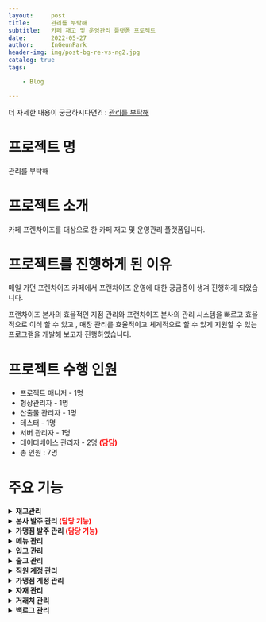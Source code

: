 ```yaml
---
layout:     post
title:      관리를 부탁해
subtitle:   카페 재고 및 운영관리 플랫폼 프로젝트
date:       2022-05-27
author:     InGeunPark
header-img: img/post-bg-re-vs-ng2.jpg
catalog: true
tags:

    - Blog

---
```


더 자세한 내용이 궁금하시다면?! : [관리를 부탁해](https://www.notion.so/c5422121f77a4cbaa35678d491d4f046)

# 프로젝트 명

관리를 부탁해



# 프로젝트 소개

카페 프렌차이즈를 대상으로 한 카페 재고 및 운영관리 플랫폼입니다.



# 프로젝트를 진행하게 된 이유

매일 가던 프렌차이즈 카페에서 프랜차이즈 운영에 대한 궁금증이 생겨 진행하게 되었습니다.

 프랜차이즈 본사의 효율적인 지점 관리와 프랜차이즈 본사의 관리 시스템을 빠르고 효율적으로 이식 할 수 있고 , 매장 관리를 효율적이고 체계적으로 할 수 있게 지원할 수 있는 프로그램을 개발해 보고자 진행하였습니다.



# 프로젝트 수행 인원

- 프로젝트 매니저 - 1명
- 형상관리자 - 1명
- 산출물 관리자 - 1명
- 테스터 - 1명
- 서버 관리자 - 1명
- 데이터베이스 관리자 -  2명 <font style="color:red; font-weight:bold">(담당)</font>
- 총 인원 : 7명



# 주요 기능

<details>
<summary style="font-weight:bold">재고관리</summary>
    <div markdown="1">
        물품을 등록, 수정, 삭제를 할 수 있습니다.
 	바코드를 생성해줌으로써 관리의 효율성을 증대시켰습니다.
        거래처를 입력하고 입,출고 관리를 할 수 있습니다.
        과거 히스토리 내역을 확인함으로써 합리적인 의사결정을 할 수 있습니다.
        재고 분석을 함으로써 합리적인 재고생산계획을 세울 수 있습니다.
    </div>
</details>


<details>
<summary style="font-weight:bold">본사 발주 관리<font style="color:red"> (담당 기능)</font></summary>
    <div markdown="1">
		&nbsp;&nbsp;&nbsp;&nbsp;&nbsp;&nbsp; - 본사 직원은 원하는 상품을 원하는 수량만큼 발주합니다. <br>
		&nbsp;&nbsp;&nbsp;&nbsp;&nbsp;&nbsp; - 검색을 통해 발주 가능한 상품을 조회할 수 있습니다. <br>
		&nbsp;&nbsp;&nbsp;&nbsp;&nbsp;&nbsp; - 같은 상품에 대해 본사와 계약한 거래처를 선택할 수 있습니다. <br>
		&nbsp;&nbsp;&nbsp;&nbsp;&nbsp;&nbsp; - 발주 신청 후 거래처와 합의 후 발주 처리 상태를 변경할 수 있습니다. <br>
    </div>
</details>


<details>
<summary style="font-weight:bold">가맹점 발주 관리<font style="color:red"> (담당 기능)</font></summary>
    <div markdown="1">
		&nbsp;&nbsp;&nbsp;&nbsp;&nbsp;&nbsp; - 가맹점 직원은 원하는 상품을 원하는 수량만큼 발주합니다. <br>
		&nbsp;&nbsp;&nbsp;&nbsp;&nbsp;&nbsp; - 발주 신청 가능 물품 목록을 조회할 수 있습니다. <br>
		&nbsp;&nbsp;&nbsp;&nbsp;&nbsp;&nbsp; - 각 물품에 대한 설명과 이미지를 조회할 수 있습니다. <br>
		&nbsp;&nbsp;&nbsp;&nbsp;&nbsp;&nbsp; - 본사 직원은 가맹점 발주에 대해 승인 처리 할 수 있습니다. <br>
		&nbsp;&nbsp;&nbsp;&nbsp;&nbsp;&nbsp; - 가맹점은 발주 받은 물품에 대해 문제가 존재할 경우 이슈를 제기할 수 있습니다. <br>
		&nbsp;&nbsp;&nbsp;&nbsp;&nbsp;&nbsp; - 본사 직원은 가맹점이 제기한 이슈에 대해 확인하고 교환 처리해 줄 수 있습니다. <br>
    </div>
</details>


<details>
<summary style="font-weight:bold">메뉴 관리</summary>
    <div markdown="1">
		&nbsp;&nbsp;&nbsp;&nbsp;&nbsp;&nbsp; - 본사는 메뉴를 등록, 수정, 삭제, 상세보기를 할 수 있고 가맹점은 메뉴를 상세보기 할 수 있습니다. <br>
		&nbsp;&nbsp;&nbsp;&nbsp;&nbsp;&nbsp; - 메뉴를 생성해줌으로써 메뉴의 원재료를 조회할 수 있습니다. <br>
		&nbsp;&nbsp;&nbsp;&nbsp;&nbsp;&nbsp; - 가맹점은 원재료를 조회함으로써 발주 목록을 구성할 수 있습니다. <br>
    </div>
</details>


<details>
<summary style="font-weight:bold">입고 관리</summary>
    <div markdown="1">
		&nbsp;&nbsp;&nbsp;&nbsp;&nbsp;&nbsp; - 입고 관리 내 본사의 발주 버튼을 클릭하면 본사 발주 내역을 조회합니다. <br>
		&nbsp;&nbsp;&nbsp;&nbsp;&nbsp;&nbsp; - 본사 발주 “승인 완료” 처리 된 정보를 조회하여 해당 물품을 입고 목록에 추가합니다. <br>
		&nbsp;&nbsp;&nbsp;&nbsp;&nbsp;&nbsp; - 입고 목록 등록된 물품을 “입고 완료” 처리 시 처리 날짜가 등록됩니다. <br>
		&nbsp;&nbsp;&nbsp;&nbsp;&nbsp;&nbsp; - “입고 완료” 시 재고 관리 내 재고 수량이 추가되어 반영됩니다. <br>
		&nbsp;&nbsp;&nbsp;&nbsp;&nbsp;&nbsp; - “입고 완료” 시 재고 변경 내역에 정보가 추가됩니다. <br>
		&nbsp;&nbsp;&nbsp;&nbsp;&nbsp;&nbsp; - 재고 관리에서 해당 물품의 재고를 조회할 수 있습니다. <br>
		&nbsp;&nbsp;&nbsp;&nbsp;&nbsp;&nbsp; - 재고 변동 내역에서 재고의 입,출고 내역을 조회할 수 있습니다. <br>
    </div>
</details>


<details>
<summary style="font-weight:bold">출고 관리</summary>
    <div markdown="1">
		&nbsp;&nbsp;&nbsp;&nbsp;&nbsp;&nbsp; - 출고할 발주 목록을 조회할 수 있습니다. <br>
		&nbsp;&nbsp;&nbsp;&nbsp;&nbsp;&nbsp; - 승인 완료된 발주 목록을 조회하여 출고 목록에 추가할 수 있습니다. <br>
		&nbsp;&nbsp;&nbsp;&nbsp;&nbsp;&nbsp; - 출고 목록에서 발주 상세 정보를 조회할 수 있습니다. <br>
		&nbsp;&nbsp;&nbsp;&nbsp;&nbsp;&nbsp; - 발주 상세 정보에서 발주할 물품의 정보들을 조회할 수 있습니다. <br>
		&nbsp;&nbsp;&nbsp;&nbsp;&nbsp;&nbsp; - 발주 상세 정보에서 해당 발주에 대한 출고 처리상태를 수정할 수 있습니다. <br>
		&nbsp;&nbsp;&nbsp;&nbsp;&nbsp;&nbsp; - 출고 내역을 조회할 수 있습니다. <br>
    </div>
</details>


<details>
<summary style="font-weight:bold">직원 계정 관리</summary>
    <div markdown="1">
		&nbsp;&nbsp;&nbsp;&nbsp;&nbsp;&nbsp; - 프로그램을 사용하는 본사 직원 계정의 통합적 관리를 할 수 있습니다. <br>
		&nbsp;&nbsp;&nbsp;&nbsp;&nbsp;&nbsp; - 본사 관리자는 본사 직원 계정 생성을 할 수 있습니다. <br>
		&nbsp;&nbsp;&nbsp;&nbsp;&nbsp;&nbsp; - 본사 관리자는 본사 직원 계정 목록을 조회 할 수 있습니다.  <br>
		&nbsp;&nbsp;&nbsp;&nbsp;&nbsp;&nbsp; - 본사 관리자는 본사 직원 계정 정보를 수정 할 수 있습니다. <br>
		&nbsp;&nbsp;&nbsp;&nbsp;&nbsp;&nbsp; - 본사 관리자는 본사 직원 계정을 삭제 할 수 있습니다. <br>
		&nbsp;&nbsp;&nbsp;&nbsp;&nbsp;&nbsp; - 본사 관리자는 삭제된 복사 직원 계정을 복구 할 수 있습니다. <br>
    </div>
</details>


<details>
<summary style="font-weight:bold">가맹점 계정 관리</summary>
    <div markdown="1">
		&nbsp;&nbsp;&nbsp;&nbsp;&nbsp;&nbsp; - 프로그램을 사용하는 가맹점 대표자(점주), 직원 계정의 통합적 관리를 할 수 있습니다. <br>
		&nbsp;&nbsp;&nbsp;&nbsp;&nbsp;&nbsp; - 본사 관리자와 본사 가맹 계약팀 직원은 가맹점 대표자,  직원 계정 생성을 할 수 있습니다. <br>
		&nbsp;&nbsp;&nbsp;&nbsp;&nbsp;&nbsp; - 본사 관리자와 본사 가맹 계약팀 직원은 가맹점 대표자,  직원 계정 목록을 조회 할 수 있습니다. <br>
		&nbsp;&nbsp;&nbsp;&nbsp;&nbsp;&nbsp; - 본사 관리자와 본사 가맹 계약팀 직원은  가맹점 대표자, 직원 계정 정보를 수정 할 수 있습니다. <br>
		&nbsp;&nbsp;&nbsp;&nbsp;&nbsp;&nbsp; - 본사 관리자는 가맹점 대표자, 직원 계정을 삭제 할 수 있습니다. <br>
		&nbsp;&nbsp;&nbsp;&nbsp;&nbsp;&nbsp; - 본사 관리자는 삭제된 가맹점 대표자, 직원 계정을 복구 할 수 있습니다. <br>
    </div>
</details>


<details>
<summary style="font-weight:bold">자재 관리</summary>
    <div markdown="1">
		&nbsp;&nbsp;&nbsp;&nbsp;&nbsp;&nbsp; - 본사와, 가맹점이 발주 넣을 수 있는 자재를 생성할 수 있습니다. <br>
		&nbsp;&nbsp;&nbsp;&nbsp;&nbsp;&nbsp; - 거래처와 본사의 제품을 일치 시키는 매핑을 할 수 있습니다. <br>
		&nbsp;&nbsp;&nbsp;&nbsp;&nbsp;&nbsp; - 매핑된 제품을 목록  조회 할 수 있습니다. <br>
		&nbsp;&nbsp;&nbsp;&nbsp;&nbsp;&nbsp; - 자재 정보를 수정할 수 있습니다. <br>
		&nbsp;&nbsp;&nbsp;&nbsp;&nbsp;&nbsp; - 자재 정보를 삭제할 수 있습니다. <br>
		&nbsp;&nbsp;&nbsp;&nbsp;&nbsp;&nbsp; - 매핑할 거래처 목록을 불러 올 수 있습니다. <br>
        &nbsp;&nbsp;&nbsp;&nbsp;&nbsp;&nbsp; - 매핑할 자재 목록을 불러 올 수 있습니다. <br>
    </div>
</details>


<details>
<summary style="font-weight:bold">거래처 관리</summary>
    <div markdown="1">
		&nbsp;&nbsp;&nbsp;&nbsp;&nbsp;&nbsp; - 신규 거래처를 등록하고 계약 상태를 조회할 수 있습니다. <br>
		&nbsp;&nbsp;&nbsp;&nbsp;&nbsp;&nbsp; - 거래처 계약상품을 등록하고 관리할 수 있습니다. 
    </div>
</details>


<details>
<summary style="font-weight:bold">백로그 관리</summary>
    <div markdown="1">
		&nbsp;&nbsp;&nbsp;&nbsp;&nbsp;&nbsp; - 입고와 이슈출고의 데이터를 종합적으로 조회할 수 있습니다. <br>
		&nbsp;&nbsp;&nbsp;&nbsp;&nbsp;&nbsp; - 물품당 이슈발생 빈도와 각 물품 구매량 증/감소율 막대그래프를 통해 명시적으로 상태를 확인할 수 있고, 수발주 및 입출고 계획을 구상할 수 있습니다.
    </div>
</details>

